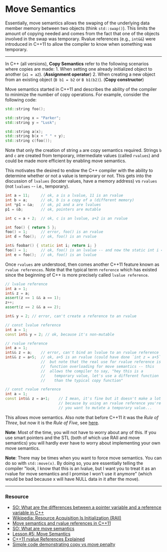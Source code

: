 Move Semantics
==============

Essentially, move semantics allows the swaping of the underlying data member memory between two objects (think `std::swap()`). This limits the amount of copying needed and comes from the fact that one of the objects involved in the swap was temporary. Rvalue references (e.g., `int&&`) were introduced in C++11 to allow the compiler to know when something was temporary.

---

In C++ (all versions), **Copy Semantics** refer to the following scenarios where copies are made:
    1. When setting one already initialized object to another (`a1 = a2`). (**Assignment operator**)
    2. When creating a new object from an existing object (`B b1 = b2` or `B b1(b2)`). (**Copy constructor**)

Move semantics started in C++11 and describes the ability of the compiler to minimize the number of copy operations.  For example, consider the following code:

```c++
std::string foo();

std::string x = "Parker";
std::string y = "Lusk";

std::string a(x);
std::string b(x + " " + y);
std::string c(foo());
```

Note that only the creation of string `a` are copy semantics required. Strings `b` and `c` are created from temporary, intermediate values (called `rvalues`) and could be made more efficient by enabling move semantics.

This motivates the desired to endow the C++ compiler with the ability to determine whether or not a value is temporary or not. This gets into the discussion of `lvalues` (locater values, have a memory address) vs `rvalues` (not `lvalues` -- i.e., temporary).

```c++
int a = 11;     // ok, a is a lvalue, 11 is an rvalue
int b = a;      // ok, b is a copy of a (different memory)
int *p1 = &a;   // ok, p1 and a are lvalues
p1 = &b;        // ok, pointers are mutable

int c = a + 2;  // ok, c is an lvalue, a+2 is an rvalue

int foo() { return 5 };
foo() = 1;      // error, foo() is an rvalue
int d = foo();  // ok, foo() is an rvalue

int& foobar() { static int i; return i; }
foo() = 1;      // ok, foo() is an lvalue -- and now the static int i == 1
int e = foo();  // ok, foo() is an lvalue
```

Once `rvalues` are understood, then comes another C++11 feature known as `rvalue references`. Note that the typical term `reference` which has existed since the beginning of C++ is more precisely called `lvalue reference`.

```c++
// lvalue reference
int a = 1;
int& z = a;
assert(z == 1 && a == 1);
z++;
assert(z == 2 && a == 2);

int& y = 2; // error, can't create a reference to an rvalue

// const lvalue reference
int a = 1;
const int& y = 2; // ok, because it's non-mutable

// rvalue reference
int a = 1;
int&& z = a;    // error, can't bind an lvalue to an rvalue reference
int&& z = a+5;  // ok, a+5 is an rvalue (could have done `int z = a+5`
                //  but note that the real use for rvalue reference is
                //  function overloading for move semantics -- this
                //  allows the compiler to say, "hey this is a
                //    temporary value, let's use a different function
                //    than the typical copy function"

// const rvalue reference
int a = 1;
const int&& z = a+1;    // I mean, it's fine but it doesn't make a lot of sense
                        // because by using an rvalue reference you're saying
                        // you want to mutate a temporary value...
```

This allows move semantics. Also note that before C++11 it was the *Rule of Three*, but now it is the *Rule of Five*, see [here](https://en.wikipedia.org/wiki/Rule_of_three_(C%2B%2B_programming)).

**Note**: Most of the time, you will not have to worry about any of this. If you use smart pointers and the STL (both of which use RAII and move semantics) you will hardly ever have to worry about implementing your own move semantics.

**Note**: There may be times when you want to force move semantics. You can do so with `std::move(x)`. By doing so, you are essentially telling the compiler "look, I know that this is an lvalue, but I want you to treat it as an rvalue for move semantics and I promise I won't use it anymore" (which would be bad because x will have NULL data in it after the move).

---

### Resource ###

- [SO: What are the differences between a pointer variable and a reference variable in C++](https://stackoverflow.com/questions/57483/what-are-the-differences-between-a-pointer-variable-and-a-reference-variable-in)
- [Wikipedia: Resource Acquisition Is Initialization (RAII)](https://en.wikipedia.org/wiki/Resource_acquisition_is_initialization)
- [Move semantics and rvalue references in C++11](https://www.cprogramming.com/c++11/rvalue-references-and-move-semantics-in-c++11.html)
- [SO: What are move semantics](https://stackoverflow.com/questions/3106110/what-are-move-semantics)
- [Lesson #5: Move Semantics](https://mbevin.wordpress.com/2012/11/20/move-semantics/)
- [C++11 rvalue References Explained](http://thbecker.net/articles/rvalue_references/section_01.html)
- [Simple code demonstrating copy vs move penalty](https://eli.thegreenplace.net/2011/12/15/understanding-lvalues-and-rvalues-in-c-and-c#rvalue-references-c-11)
